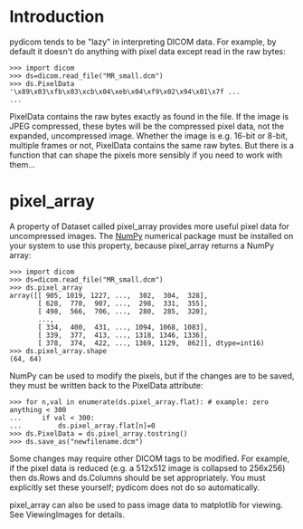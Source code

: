 # Introduction #

pydicom tends to be "lazy" in interpreting DICOM data. For example, by default it doesn't do anything with pixel data except read in the raw bytes:
```
>>> import dicom
>>> ds=dicom.read_file("MR_small.dcm")
>>> ds.PixelData
'\x89\x03\xfb\x03\xcb\x04\xeb\x04\xf9\x02\x94\x01\x7f ...
...
```

PixelData contains the raw bytes exactly as found in the file. If the image is JPEG compressed, these bytes will be the compressed pixel data, not the expanded, uncompressed image. Whether the image is e.g. 16-bit or 8-bit, multiple frames or not, PixelData contains the same raw bytes. But there is a function that can shape the pixels more sensibly if you need to work with them...

# pixel\_array #
A property of Dataset called pixel\_array provides more useful pixel data for uncompressed images. The [NumPy](http://numpy.scipy.org/) numerical package must be installed on your system to use this property, because pixel\_array returns a NumPy array:

```
>>> import dicom
>>> ds=dicom.read_file("MR_small.dcm")
>>> ds.pixel_array
array([[ 905, 1019, 1227, ...,  302,  304,  328],
       [ 628,  770,  907, ...,  298,  331,  355],
       [ 498,  566,  706, ...,  280,  285,  320],
       ...,
       [ 334,  400,  431, ..., 1094, 1068, 1083],
       [ 339,  377,  413, ..., 1318, 1346, 1336],
       [ 378,  374,  422, ..., 1369, 1129,  862]], dtype=int16)
>>> ds.pixel_array.shape
(64, 64)
```
NumPy can be used to modify the pixels, but if the changes are to be saved, they must be written back to the PixelData attribute:
```
>>> for n,val in enumerate(ds.pixel_array.flat): # example: zero anything < 300
...     if val < 300:
...         ds.pixel_array.flat[n]=0
>>> ds.PixelData = ds.pixel_array.tostring()
>>> ds.save_as("newfilename.dcm")
```

Some changes may require other DICOM tags to be modified. For example, if the pixel data is reduced (e.g. a 512x512 image is collapsed to 256x256) then ds.Rows and ds.Columns should be set appropriately. You must explicitly set these yourself; pydicom does not do so automatically.

pixel\_array can also be used to pass image data to matplotlib for viewing. See ViewingImages for details.